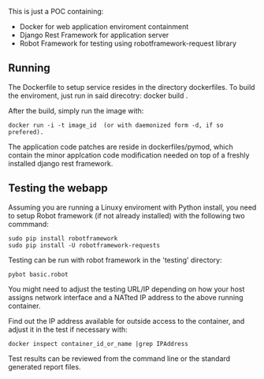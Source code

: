 This is just a POC containing:

- Docker for web application enviroment containment
- Django Rest Framework for application server
- Robot Framework for testing using robotframework-request library

Running
-------

The Dockerfile to setup service resides in the directory dockerfiles.
To build the enviroment, just run in said direcotry:
docker build .

After the build, simply run the image with:
```
docker run -i -t image_id  (or with daemonized form -d, if so prefered).
```

The application code patches are reside in dockerfiles/pymod, which contain
the minor applcation code modification needed on top of a freshly installed django
rest framework.


Testing the webapp
-------
Assuming you are running a Linuxy enviroment with Python install,
you need to setup Robot framework (if not already installed) with the following two commmand:
```
sudo pip install robotframework
sudo pip install -U robotframework-requests
```

Testing can be run with robot framework in the 'testing' directory:
```
pybot basic.robot
```

You might need to adjust the testing URL/IP depending on how your
host assigns network interface and a NATted IP address to the above
running container.

Find out the IP address available for outside access to the container,
and adjust it in the test if necessary with:
```
docker inspect container_id_or_name |grep IPAddress
```

Test results can be reviewed from the command line or the standard generated
report files.

